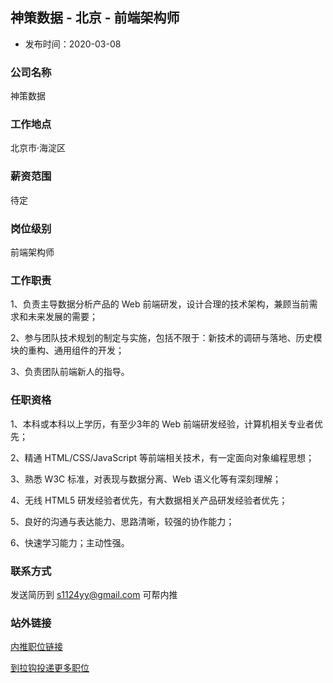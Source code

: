 ## 神策数据 - 北京 - 前端架构师
- 发布时间：2020-03-08
### 公司名称

神策数据


### 工作地点

北京市·海淀区


### 薪资范围

待定


### 岗位级别

前端架构师


### 工作职责

1、负责主导数据分析产品的 Web 前端研发，设计合理的技术架构，兼顾当前需求和未来发展的需要；

2、参与团队技术规划的制定与实施，包括不限于：新技术的调研与落地、历史模块的重构、通用组件的开发；

3、负责团队前端新人的指导。


### 任职资格

1、本科或本科以上学历，有至少3年的 Web 前端研发经验，计算机相关专业者优先；

2、精通 HTML/CSS/JavaScript 等前端相关技术，有一定面向对象编程思想；

3、熟悉 W3C 标准，对表现与数据分离、Web 语义化等有深刻理解；

4、无线 HTML5 研发经验者优先，有大数据相关产品研发经验者优先；

5、良好的沟通与表达能力、思路清晰，较强的协作能力；

6、快速学习能力；主动性强。


### 联系方式

发送简历到 s1124yy@gmail.com 可帮内推


### 站外链接

[内推职位链接](https://app.mokahr.com/recommendation-apply/sensorsdata/2913#/?_k=e5w1kq)

[到拉钩投递更多职位](https://www.lagou.com/gongsi/j102685.html?code=043yZeBc1A0E7A00QmCc1M8lBc1yZeBL&state=)
